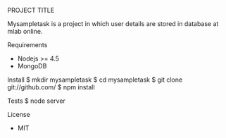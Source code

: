 PROJECT TITLE

Mysampletask is a project in which user details are stored in database at mlab online.


Requirements
* Nodejs >= 4.5
* MongoDB

Install
$ mkdir mysampletask
$ cd mysampletask
$ git clone git://github.com/
$ npm install

Tests
$ node server

License 
* MIT